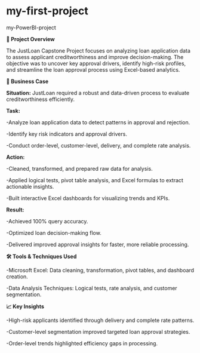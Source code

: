# my-first-project
my-PowerBI-project

**📌 Project Overview**

The JustLoan Capstone Project focuses on analyzing loan application data to assess applicant creditworthiness and improve decision-making. The objective was to uncover key approval drivers, identify high-risk profiles, and streamline the loan approval process using Excel-based analytics.

**🎯 Business Case**

**Situation:**
JustLoan required a robust and data-driven process to evaluate creditworthiness efficiently.

**Task:**

-Analyze loan application data to detect patterns in approval and rejection.

-Identify key risk indicators and approval drivers.

-Conduct order-level, customer-level, delivery, and complete rate analysis.

**Action:**

-Cleaned, transformed, and prepared raw data for analysis.

-Applied logical tests, pivot table analysis, and Excel formulas to extract actionable insights.

-Built interactive Excel dashboards for visualizing trends and KPIs.

**Result:**

-Achieved 100% query accuracy.

-Optimized loan decision-making flow.

-Delivered improved approval insights for faster, more reliable processing.

**🛠 Tools & Techniques Used**

-Microsoft Excel: Data cleaning, transformation, pivot tables, and dashboard creation.

-Data Analysis Techniques: Logical tests, rate analysis, and customer segmentation.

**📈 Key Insights**

-High-risk applicants identified through delivery and complete rate patterns.

-Customer-level segmentation improved targeted loan approval strategies.

-Order-level trends highlighted efficiency gaps in processing.
